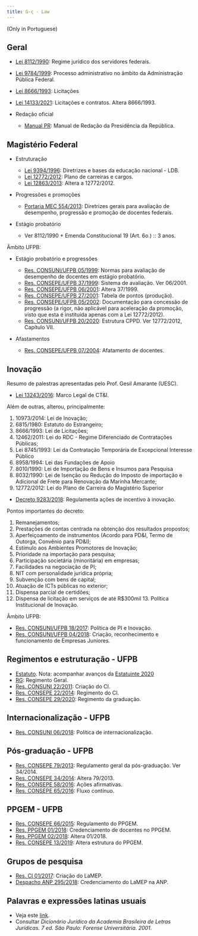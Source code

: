 ```yaml
---
title: G-ς - Law
---
```


(Only in Portuguese)

## Geral

- [Lei 8112/1990](http://www.planalto.gov.br/ccivil_03/leis/l8112cons.htm): Regime jurídico dos servidores federais.
- [Lei 9784/1999](https://www.planalto.gov.br/ccivil_03/LEIS/L9784.htm): Processo administrativo no âmbito da Administração Pública Federal.
- [Lei 8666/1993](http://www.planalto.gov.br/ccivil_03/Leis/L8666cons.htm): Licitações
- [Lei 14133/2021](http://www.planalto.gov.br/ccivil_03/_Ato2019-2022/2021/Lei/L14133.htm#art193): Licitações e contratos. Altera 8666/1993.

- Redação oficial

	- [Manual PR](../_media/files/leis/manual-redacao-presidencia.pdf): Manual de Redação da Presidência da República.

## Magistério Federal

- Estruturação
	- [Lei 9394/1996](http://www.planalto.gov.br/ccivil_03/leis/L9394.htm): Diretrizes e bases da educação nacional - LDB. 
	- [Lei 12772/2012](http://www.planalto.gov.br/ccivil_03/_ato2011-2014/2012/lei/l12772.htm): Plano de carreiras e cargos.
	- [Lei 12863/2013](http://www.planalto.gov.br/ccivil_03/_Ato2011-2014/2013/Lei/L12863.htm): Altera a 12772/2012.

- Progressões e promoções
	- [Portaria MEC 554/2013](https://www.in.gov.br/materia/-/asset_publisher/Kujrw0TZC2Mb/content/id/30686939/do1-2013-06-21-portaria-n-554-de-20-de-junho-de-2013-30686935
): Diretrizes gerais para avaliação de desempenho, progressão e promoção de docentes federais.

- Estágio probatório
	- Ver 8112/1990 + Emenda Constitucional 19 (Art. 6o.) :: 3 anos.

Âmbito UFPB:

- Estágio probatório e progressões
	- [Res. CONSUNI/UFPB 05/1999](../_media/files/leis/resolucao-consuni-05-1999-normas-estagio-probatorio.pdf): Normas para avaliação de desempenho de docentes em estágio probatório.
	- [Res. CONSEPE/UFPB 37/1999](../_media/files/leis/resolucao-consepe-37-1999-progressao.pdf): Sistema de avaliação. Ver 06/2001.
	- [Res. CONSEPE/UFPB 06/2001](../_media/files/leis/resolucao-consepe-06-2001-progressao.pdf): Altera 37/1999.
	- [Res. CONSEPE/UFPB 27/2001](../_media/files/leis/resolucao-consepe-27-2001-progressao-tabela.pdf): Tabela de pontos (produção).
	- [Res. CONSEPE/UFPB 05/2002](../_media/files/leis/resolucao-consepe-05-2002-documentos.pdf): Documentação para concessão de progressão (a rigor, não aplicável para aceleração da promoção, visto que esta é instituída apenas com a Lei 12772/2012).
	- [Res. CONSUNI/UFPB 20/2020](../_media/files/leis/resolucao-consuni-20-2020-estrutura-cppd.pdf): Estrutura CPPD. Ver 12772/2012, Capítulo VII.

- Afastamentos
	- [Res. CONSEPE/UFPB 07/2004](../_media/files/leis/resolucao-consepe-07-2004-afastamento-docente.pdf): Afatamento de docentes.

## Inovação

Resumo de palestras apresentadas pelo Prof. Gesil Amarante (UESC).

- [Lei 13243/2016](http://www.planalto.gov.br/CCIVIL_03/_Ato2015-2018/2016/Lei/L13243.htm): Marco Legal de CT&I.

Além de outras, alterou, principalmente:

1. 10973/2014: Lei de Inovação;
2. 6815/1980: Estatuto do Estrangeiro;
3. 8666/1993: Lei de Licitações;
4. 12462/2011: Lei do RDC - Regime Diferenciado de Contratações Públicas;
5. Lei 8745/1993: Lei da Contratação Temporária de Excepcional Interesse Público
6. 8958/1994: Lei das Fundações de Apoio
7. 8010/1990: Lei de Importação de Bens e Insumos para Pesquisa
8. 8032/1990: Lei de Isenção ou Redução do Imposto de importação e Adicional de Frete para Renovação da Marinha Mercante;
9. 12772/2012: Lei do Plano de Carreira do Magistério Superior

- [Decreto 9283/2018](http://www.planalto.gov.br/Ccivil_03/_Ato2015-2018/2018/Decreto/D9283.htm): Regulamenta ações de incentivo à inovação.

Pontos importantes do decreto: 

1. Remanejamentos;
2. Prestações de contas centrada na obtenção dos
resultados propostos;
3. Aperfeiçoamento de instrumentos (Acordo para
PD&I, Termo de Outorga, Convênio para PD&I);
4. Estímulo aos Ambientes Promotores de Inovação;
5. Prioridade na importação para pesquisa;
6. Participação societária (minoritária) em empresas;
7. Facilidades na negociação de PI;
8. NIT com personalidade jurídica própria;
9. Subvenção com bens de capital;
10. Atuação de ICTs públicas no exterior;
11. Dispensa parcial de certidões;
12. Dispensa de licitação em serviços de até R$300mil 13. Política Institucional de Inovação.

Âmbito UFPB:

- [Res. CONSUNI/UFPB 18/2017](../_media/files/leis/resolucao-consuni-18-2017-inovacao.pdf): Política de PI e Inovação.
- [Res. CONSUNI/UFPB 04/2018](../_media/files/leis/resolucao-conuni-04-2018-empresa-junior.pdf): Criação, reconhecimento e funcionamento de Empresas Juniores.

## Regimentos e estruturação - UFPB

- [Estatuto](../_media/files/leis/estatuto-ufpb.pdf). Nota: acompanhar avanços da [Estatuinte 2020](https://www.ufpb.br/estatuinte/)
- [RG](../_media/files/leis/regimento-geral-ufpb.pdf): Regimento Geral.
- [Res. CONSUNI 22/2011](../_media/files/leis/resolucao-consuni-22-2011-criacao-ci.pdf): Criação do CI.
- [Res. CONSEPE 22/2014](../_media/files/leis/resolucao-consepe-22-2014-regimento-ci.pdf): Regimento do CI.
- [Res. CONSEPE 29/2020](../_media/files/leis/resolucao-consepe-29-2020-regimento-graduacao.pdf): Regimento da graduação.
 
## Internacionalização - UFPB

- [Res. CONSUNI 06/2018](../_media/files/leis/resolucao-consuni-06-2018-internacionalizacao.pdf): Política de internacionalização.


## Pós-graduação - UFPB

- [Res. CONSEPE 79/2013](../_media/files/leis/resolucao-consepe-79-2013-regulamento-geral-pos.pdf): Regulamento geral da pós-graduação. Ver 34/2014.
- [Res. CONSEPE 34/2014](../_media/files/leis/resolucao-consepe-79-2013-regulamento-geral-pos-alteracoes.pdf): Altera 79/2013.
- [Res. CONSEPE 58/2016](../_media/files/leis/resolucao-consepe-58-2016-acoes-afirmativas-pos.pdf): Ações afirmativas.
- [Res. CONSEPE 65/2016](../_media/files/leis/resolucao-consepe-65-2016-fluxo-continuo-pos.pdf): Fluxo contínuo.

## PPGEM - UFPB

- [Res. CONSEPE 66/2015](../_media/files/leis/resolucao-consepe-66-2015-regulamento-ppgem-novo.pdf): Regulamento do PPGEM.
- [Res. PPGEM 01/2018](../_media/files/leis/resolucao-ppgem-01-2018-credenciamento-docentes.pdf): Credenciamento de docentes no PPGEM.
- [Res. PPGEM 02/2018](../_media/files/leis/resolucao-ppgem-02-2018-credenciamento-docentes-alteracao.pdf): Altera 01/2018.
- [Res. CONSEPE 13/2019](../_media/files/leis/resolucao-consepe-13-2019-estrutura-ppgem.pdf): Altera estrutura do PPGEM.

## Grupos de pesquisa

- [Res. CI 01/2017](../_media/files/leis/resolucao-ci-01-2017-criacao-lamep.pdf): Criação do LaMEP.
- [Despacho ANP 295/2018](http://lamep.ci.ufpb.br/wp-content/uploads/2018/03/dou-anp-lamep.pdf?x72015): Credenciamento do LaMEP na ANP.

## Palavras e expressões latinas usuais

- Veja este [link](http://www.aultimaarcadenoe.com.br/palavras-e-expressoes/).
- Consultar _Dicionário Jurídico da Academia Brasileira de Letras Jurídicas. 7 ed. São Paulo: Forense Universitária. 2001._	